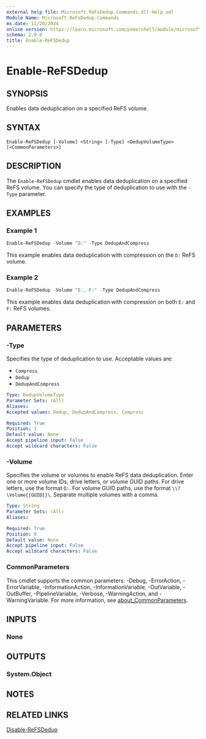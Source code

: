 ```yaml
---
external help file: Microsoft.ReFsDedup.Commands.dll-Help.xml
Module Name: Microsoft.ReFsDedup.Commands
ms.date: 11/20/2024
online version: https://learn.microsoft.com/powershell/module/microsoft.refsdedup.commands/enable-refsdedup?view=windowsserver2025-ps&wt.mc_id=ps-gethelp
schema: 2.0.0
title: Enable-ReFSDedup
---
```


# Enable-ReFSDedup

## SYNOPSIS
Enables data deduplication on a specified ReFS volume.

## SYNTAX

```
Enable-ReFSDedup [-Volume] <String> [-Type] <DedupVolumeType> [<CommonParameters>]
```

## DESCRIPTION

The `Enable-ReFSDedup` cmdlet enables data deduplication on a specified ReFS volume. You can
specify the type of deduplication to use with the `-Type` parameter.

## EXAMPLES

### Example 1

```powershell
Enable-ReFSDedup -Volume "D:" -Type DedupAndCompress
```

This example enables data deduplication with compression on the `D:` ReFS volume.

### Example 2

```powershell
Enable-ReFSDedup -Volume "E:, F:" -Type DedupAndCompress
```

This example enables data deduplication with compression on both `E:` and `F:` ReFS volumes.

## PARAMETERS

### -Type

Specifies the type of deduplication to use. Acceptable values are:

- `Compress`
- `Dedup`
- `DedupAndCompress`

```yaml
Type: DedupVolumeType
Parameter Sets: (All)
Aliases:
Accepted values: Dedup, DedupAndCompress, Compress

Required: True
Position: 1
Default value: None
Accept pipeline input: False
Accept wildcard characters: False
```

### -Volume

Specifies the volume or volumes to enable ReFS data deduplication. Enter one or more volume IDs,
drive letters, or volume GUID paths. For drive letters, use the format `D:`. For volume GUID paths,
use the format `\\?\Volume{{GUID}}\`. Separate multiple volumes with a comma.

```yaml
Type: String
Parameter Sets: (All)
Aliases:

Required: True
Position: 0
Default value: None
Accept pipeline input: False
Accept wildcard characters: False
```

### CommonParameters

This cmdlet supports the common parameters: -Debug, -ErrorAction, -ErrorVariable,
-InformationAction, -InformationVariable, -OutVariable, -OutBuffer, -PipelineVariable, -Verbose,
-WarningAction, and -WarningVariable. For more information, see
[about_CommonParameters](/powershell/module/microsoft.powershell.core/about/about_commonparameters).

## INPUTS

### None

## OUTPUTS

### System.Object

## NOTES

## RELATED LINKS

[Disable-ReFSDedup](Disable-ReFSDedup.md)
